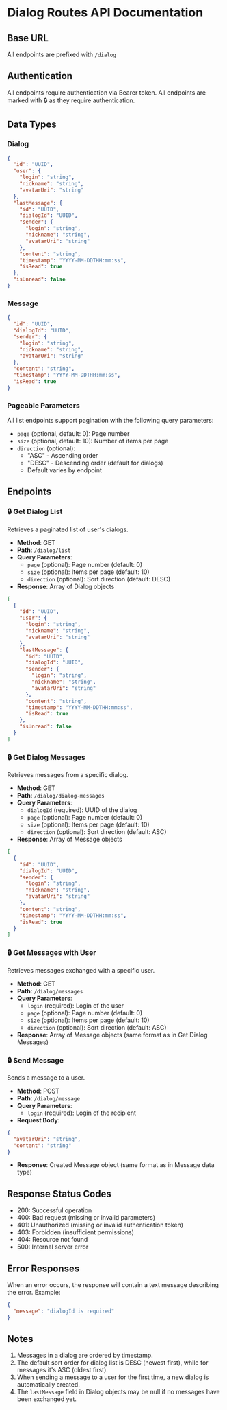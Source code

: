 # Dialog Routes API Documentation

## Base URL
All endpoints are prefixed with `/dialog`

## Authentication
All endpoints require authentication via Bearer token.
All endpoints are marked with 🔒 as they require authentication.

## Data Types

### Dialog
```json
{
  "id": "UUID",
  "user": {
    "login": "string",
    "nickname": "string",
    "avatarUri": "string"
  },
  "lastMessage": {
    "id": "UUID",
    "dialogId": "UUID",
    "sender": {
      "login": "string",
      "nickname": "string",
      "avatarUri": "string"
    },
    "content": "string",
    "timestamp": "YYYY-MM-DDTHH:mm:ss",
    "isRead": true
  },
  "isUnread": false
}
```

### Message
```json
{
  "id": "UUID",
  "dialogId": "UUID",
  "sender": {
    "login": "string",
    "nickname": "string",
    "avatarUri": "string"
  },
  "content": "string",
  "timestamp": "YYYY-MM-DDTHH:mm:ss",
  "isRead": true
}
```

### Pageable Parameters
All list endpoints support pagination with the following query parameters:
- `page` (optional, default: 0): Page number
- `size` (optional, default: 10): Number of items per page
- `direction` (optional):
  - "ASC" - Ascending order
  - "DESC" - Descending order (default for dialogs)
  - Default varies by endpoint

## Endpoints

### 🔒 Get Dialog List
Retrieves a paginated list of user's dialogs.

- **Method**: GET
- **Path**: `/dialog/list`
- **Query Parameters**:
  - `page` (optional): Page number (default: 0)
  - `size` (optional): Items per page (default: 10)
  - `direction` (optional): Sort direction (default: DESC)
- **Response**: Array of Dialog objects
```json
[
  {
    "id": "UUID",
    "user": {
      "login": "string",
      "nickname": "string",
      "avatarUri": "string"
    },
    "lastMessage": {
      "id": "UUID",
      "dialogId": "UUID",
      "sender": {
        "login": "string",
        "nickname": "string",
        "avatarUri": "string"
      },
      "content": "string",
      "timestamp": "YYYY-MM-DDTHH:mm:ss",
      "isRead": true
    },
    "isUnread": false
  }
]
```

### 🔒 Get Dialog Messages
Retrieves messages from a specific dialog.

- **Method**: GET
- **Path**: `/dialog/dialog-messages`
- **Query Parameters**:
  - `dialogId` (required): UUID of the dialog
  - `page` (optional): Page number (default: 0)
  - `size` (optional): Items per page (default: 10)
  - `direction` (optional): Sort direction (default: ASC)
- **Response**: Array of Message objects
```json
[
  {
    "id": "UUID",
    "dialogId": "UUID",
    "sender": {
      "login": "string",
      "nickname": "string",
      "avatarUri": "string"
    },
    "content": "string",
    "timestamp": "YYYY-MM-DDTHH:mm:ss",
    "isRead": true
  }
]
```

### 🔒 Get Messages with User
Retrieves messages exchanged with a specific user.

- **Method**: GET
- **Path**: `/dialog/messages`
- **Query Parameters**:
  - `login` (required): Login of the user
  - `page` (optional): Page number (default: 0)
  - `size` (optional): Items per page (default: 10)
  - `direction` (optional): Sort direction (default: ASC)
- **Response**: Array of Message objects (same format as in Get Dialog Messages)

### 🔒 Send Message
Sends a message to a user.

- **Method**: POST
- **Path**: `/dialog/message`
- **Query Parameters**:
  - `login` (required): Login of the recipient
- **Request Body**:
```json
{
  "avatarUri": "string",
  "content": "string"
}
```
- **Response**: Created Message object (same format as in Message data type)

## Response Status Codes
- 200: Successful operation
- 400: Bad request (missing or invalid parameters)
- 401: Unauthorized (missing or invalid authentication token)
- 403: Forbidden (insufficient permissions)
- 404: Resource not found
- 500: Internal server error

## Error Responses
When an error occurs, the response will contain a text message describing the error.
Example:
```json
{
  "message": "dialogId is required"
}
```

## Notes
1. Messages in a dialog are ordered by timestamp.
2. The default sort order for dialog list is DESC (newest first), while for messages it's ASC (oldest first).
3. When sending a message to a user for the first time, a new dialog is automatically created.
4. The `lastMessage` field in Dialog objects may be null if no messages have been exchanged yet.